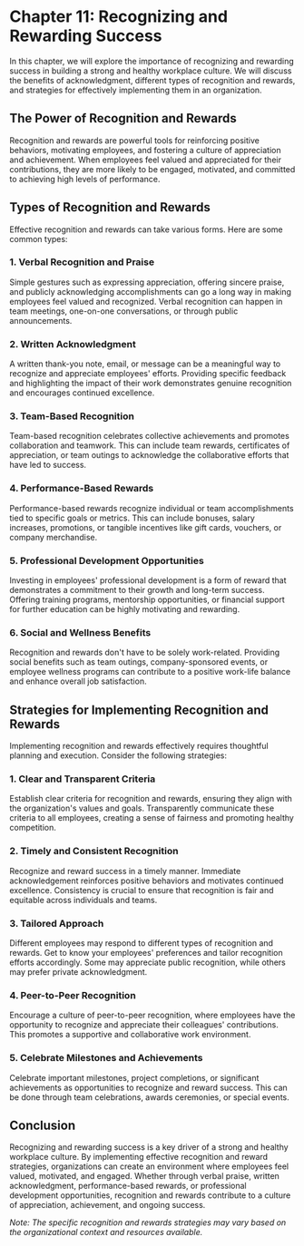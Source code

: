 Chapter 11: Recognizing and Rewarding Success
=============================================

In this chapter, we will explore the importance of recognizing and rewarding success in building a strong and healthy workplace culture. We will discuss the benefits of acknowledgment, different types of recognition and rewards, and strategies for effectively implementing them in an organization.

**The Power of Recognition and Rewards**
----------------------------------------

Recognition and rewards are powerful tools for reinforcing positive behaviors, motivating employees, and fostering a culture of appreciation and achievement. When employees feel valued and appreciated for their contributions, they are more likely to be engaged, motivated, and committed to achieving high levels of performance.

**Types of Recognition and Rewards**
------------------------------------

Effective recognition and rewards can take various forms. Here are some common types:

### **1. Verbal Recognition and Praise**

Simple gestures such as expressing appreciation, offering sincere praise, and publicly acknowledging accomplishments can go a long way in making employees feel valued and recognized. Verbal recognition can happen in team meetings, one-on-one conversations, or through public announcements.

### **2. Written Acknowledgment**

A written thank-you note, email, or message can be a meaningful way to recognize and appreciate employees' efforts. Providing specific feedback and highlighting the impact of their work demonstrates genuine recognition and encourages continued excellence.

### **3. Team-Based Recognition**

Team-based recognition celebrates collective achievements and promotes collaboration and teamwork. This can include team rewards, certificates of appreciation, or team outings to acknowledge the collaborative efforts that have led to success.

### **4. Performance-Based Rewards**

Performance-based rewards recognize individual or team accomplishments tied to specific goals or metrics. This can include bonuses, salary increases, promotions, or tangible incentives like gift cards, vouchers, or company merchandise.

### **5. Professional Development Opportunities**

Investing in employees' professional development is a form of reward that demonstrates a commitment to their growth and long-term success. Offering training programs, mentorship opportunities, or financial support for further education can be highly motivating and rewarding.

### **6. Social and Wellness Benefits**

Recognition and rewards don't have to be solely work-related. Providing social benefits such as team outings, company-sponsored events, or employee wellness programs can contribute to a positive work-life balance and enhance overall job satisfaction.

**Strategies for Implementing Recognition and Rewards**
-------------------------------------------------------

Implementing recognition and rewards effectively requires thoughtful planning and execution. Consider the following strategies:

### **1. Clear and Transparent Criteria**

Establish clear criteria for recognition and rewards, ensuring they align with the organization's values and goals. Transparently communicate these criteria to all employees, creating a sense of fairness and promoting healthy competition.

### **2. Timely and Consistent Recognition**

Recognize and reward success in a timely manner. Immediate acknowledgement reinforces positive behaviors and motivates continued excellence. Consistency is crucial to ensure that recognition is fair and equitable across individuals and teams.

### **3. Tailored Approach**

Different employees may respond to different types of recognition and rewards. Get to know your employees' preferences and tailor recognition efforts accordingly. Some may appreciate public recognition, while others may prefer private acknowledgment.

### **4. Peer-to-Peer Recognition**

Encourage a culture of peer-to-peer recognition, where employees have the opportunity to recognize and appreciate their colleagues' contributions. This promotes a supportive and collaborative work environment.

### **5. Celebrate Milestones and Achievements**

Celebrate important milestones, project completions, or significant achievements as opportunities to recognize and reward success. This can be done through team celebrations, awards ceremonies, or special events.

**Conclusion**
--------------

Recognizing and rewarding success is a key driver of a strong and healthy workplace culture. By implementing effective recognition and reward strategies, organizations can create an environment where employees feel valued, motivated, and engaged. Whether through verbal praise, written acknowledgment, performance-based rewards, or professional development opportunities, recognition and rewards contribute to a culture of appreciation, achievement, and ongoing success.

*Note: The specific recognition and rewards strategies may vary based on the organizational context and resources available.*

